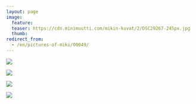 ```yaml
---
layout: page
image:
  feature:
  teaser: https://cdn.minimuutti.com/mikin-kuvat/2/DSC29267-245px.jpg
  thumb:
redirect_from:
  - /en/pictures-of-miki/00049/
---
```


![](https://cdn.minimuutti.com/mikin-kuvat/2/DSC29267-800px.jpg)

![](https://cdn.minimuutti.com/mikin-kuvat/2/DSC29249-800px.jpg)

![](https://cdn.minimuutti.com/mikin-kuvat/2/DSC29242-800px.jpg)

![](https://cdn.minimuutti.com/mikin-kuvat/2/DSC29244-800px.jpg)
